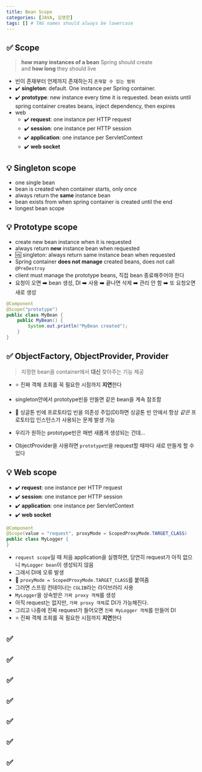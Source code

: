 ```yaml
---
title: Bean Scope
categories: [JAVA, 김영한]
tags: [] # TAG names should always be lowercase
---
```


## ✅ Scope

> **how many instances of a bean** Spring should create <br>
> and **how long** they should live

- 빈이 존재부터 언제까지 존재하는지 `존재할 수 있는 범위`
- ✔️ **singleton**: default. One instance per Spring container.
- ✔️ **prototype**: new instance every time it is requested. bean exists until spring container creates beans, inject dependency, then expires
- web
  - ✔️ **request**: one instance per HTTP request
  - ✔️ **session**: one instance per HTTP session
  - ✔️ **application**: one instance per ServletContext
  - ✔️ **web socket**

## 💡 Singleton scope

- one single bean
- bean is created when container starts, only once
- always return the **same** instance bean
- bean exists from when spring container is created until the end
- longest bean scope

## 💡 Prototype scope

- create new bean instance when it is requested
- always return **new** instance bean when requested
- 🆚 singleton: always return same instance bean when requested
- Spring container **does not manage** created beans, does not call `@PreDestroy`
- client must manage the prototype beans, 직접 bean 종료해주어야 한다
- 요청이 오면 ➡️ bean 생성, DI ➡️ 사용 ➡️ 끝나면 삭제 ➡️ 관리 안 함 ➡️ 또 요청오면 새로 생성

```java
@Component
@Scope("prototype")
public class MyBean {
    public MyBean() {
        System.out.println("MyBean created");
    }
}
```

## ✅ ObjectFactory, ObjectProvider, Provider

> 지정한 bean을 container에서 **대신** 찾아주는 기능 제공

- ⭐️ 진짜 객체 조회를 꼭 필요한 시점까지 **지연**한다

- singleton안에서 prototype빈을 만들면 같은 bean을 계속 참조함
- 🚨 싱글톤 빈에 프로토타입 빈을 의존성 주입(DI)하면 싱글톤 빈 안에서 항상 _같은_ 프로토타입 인스턴스가 사용되는 문제 발생 가능
- 우리가 원하는 prototype빈은 매번 새롭게 생성되는 건데...
- ObjectProvider을 사용하면 `prototype빈`을 request할 때마다 새로 만들게 할 수 있다

## 💡 Web scope

- ✔️ **request**: one instance per HTTP request
- ✔️ **session**: one instance per HTTP session
- ✔️ **application**: one instance per ServletContext
- ✔️ **web socket**

```java
@Component
@Scope(value = "request", proxyMode = ScopedProxyMode.TARGET_CLASS)
public class MyLogger {
}
```

- `request scope`일 때 처음 application을 실행하면, 당연히 request가 아직 없으니 `MyLogger bean`이 생성되지 않음
- 그래서 DI에 오류 발생
- 💊 `proxyMode = ScopedProxyMode.TARGET_CLASS`를 붙여줌
- 그러면 스프링 컨테이너는 `CGLIB`라는 라이브러리 사용
- `MyLogger`을 상속받은 `가짜 proxy 객체`를 생성
- 아직 request는 없지만, `가짜 proxy 객체`로 DI가 가능해진다.
- 그리고 나중에 진짜 request가 들어오면 `진짜 MyLogger 객체`를 만들어 DI
- ⭐️ 진짜 객체 조회를 꼭 필요한 시점까지 **지연**한다

## ✅

## ✅

## ✅

## ✅

## ✅

## ✅

## ✅
